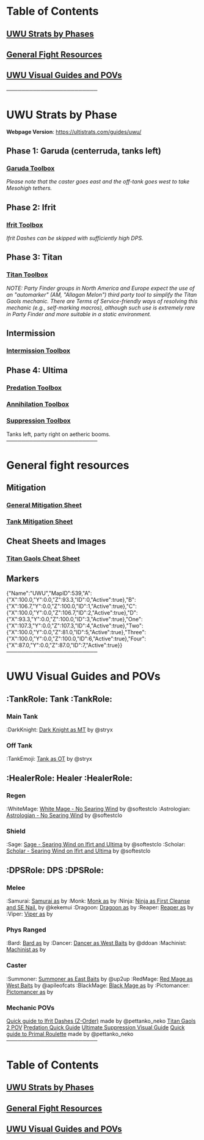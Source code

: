 # __Table of Contents__
## [UWU Strats by Phases](https://discord.com/channels/1172230157776466050/1249058081606991944/1249062035837161635)
## [General Fight Resources](https://discord.com/channels/1172230157776466050/1249058081606991944/1249062088341454859)
## [UWU Visual Guides and POVs](https://discord.com/channels/1172230157776466050/1249058081606991944/1249062186802745435)
──────────────────────── 
# UWU Strats by Phase
**Webpage Version**: https://ultistrats.com/guides/uwu/
## Phase 1: Garuda (centerruda, tanks left)
### [Garuda Toolbox](https://ff14.toolboxgaming.space/?id=359535529826261&preview=1)
*Please note that the caster goes east and the off-tank goes west to take Mesohigh tethers.*
## Phase 2: Ifrit
### [Ifrit Toolbox](https://ff14.toolboxgaming.space/?id=562530446784261&preview=1)
*Ifrit Dashes can be skipped with sufficiently high DPS.*
## Phase 3: Titan
### [Titan Toolbox](https://ff14.toolboxgaming.space/?id=463534803605261&preview=1)
*NOTE: Party Finder groups in North America and Europe expect the use of an "automarker" (AM, "Allagan Melon") third party tool to simplify the Titan Gaols mechanic. There are Terms of Service-friendly ways of resolving this mechanic (e.g., self-marking macros), although such use is extremely rare in Party Finder and more suitable in a static environment.*
## Intermission
### [Intermission Toolbox](https://ff14.toolboxgaming.space/?id=430631425646261&preview=1)
## Phase 4: Ultima
### [Predation Toolbox ](https://ff14.toolboxgaming.space/?id=530635345646261&preview=1)
### [Annihilation Toolbox ](https://ff14.toolboxgaming.space/?id=930637786646261&preview=1)
### [Suppression Toolbox ](https://ff14.toolboxgaming.space/?id=830635036646261&preview=1)
Tanks left, party right on aetheric booms.
────────────────────────
# __General fight resources__
## Mitigation
### [General Mitigation Sheet](https://docs.google.com/spreadsheets/d/1V-FXFOW8pj87DtqT4KpKSbu3AZYI4diSjH1F-FyNt_o/edit?usp=sharing)
### [Tank Mitigation Sheet](https://docs.google.com/spreadsheets/d/13dpeUEBHFpLxX38gjC8oh1xEB4F7xBECI9BvycJEsfk/edit#gid=831820397)
## Cheat Sheets and Images
### [Titan Gaols Cheat Sheet](https://github.com/naurffxiv/assets/blob/main/Toolbox%20Resources/UWU/TitanGaolsCheatSheet.png?raw=true)
## Markers
{"Name":"UWU","MapID":539,"A":{"X":100.0,"Y":0.0,"Z":93.3,"ID":0,"Active":true},"B":{"X":106.7,"Y":0.0,"Z":100.0,"ID":1,"Active":true},"C":{"X":100.0,"Y":0.0,"Z":106.7,"ID":2,"Active":true},"D":{"X":93.3,"Y":0.0,"Z":100.0,"ID":3,"Active":true},"One":{"X":107.3,"Y":0.0,"Z":107.3,"ID":4,"Active":true},"Two":{"X":100.0,"Y":0.0,"Z":81.0,"ID":5,"Active":true},"Three":{"X":100.0,"Y":0.0,"Z":100.0,"ID":6,"Active":true},"Four":{"X":87.0,"Y":0.0,"Z":87.0,"ID":7,"Active":true}}
────────────────────────
# __UWU Visual Guides and POVs__
## :TankRole:    **Tank**    :TankRole: 
### Main Tank
:DarkKnight: [Dark Knight as MT](<https://youtu.be/tbBEUF3ffeI?si=gP_lLznj9i2JdyM->) by @stryx 
### Off Tank
:TankEmoji: [Tank as OT](<>) by @stryx 
## :HealerRole:    **Healer**    :HealerRole: 
### Regen
:WhiteMage: [White Mage - No Searing Wind](<https://www.twitch.tv/videos/2153617369>) by @softestclo 
:Astrologian: [Astrologian - No Searing Wind](<https://www.twitch.tv/videos/2153690827>) by @softestclo 
### Shield
:Sage: [Sage - Searing Wind on Ifirt and Ultima](<https://www.twitch.tv/videos/2153686831>) by @softestclo 
:Scholar: [Scholar - Searing Wind on Ifirt and Ultima](<https://www.twitch.tv/videos/2153692504>) by @softestclo 
## :DPSRole:    **DPS**    :DPSRole: 
###  Melee
:Samurai: [Samurai as](<>) by 
:Monk: [Monk as](<>) by 
:Ninja: [Ninja as First Cleanse and SE Nail.](<https://www.youtube.com/watch?v=XtDHObmvBy4>) by @kekemui 
:Dragoon: [Dragoon as](<>) by 
:Reaper: [Reaper as](<>) by 
:Viper: [Viper as](<>) by 
### Phys Ranged
:Bard: [Bard as](<>) by
:Dancer: [Dancer as West Baits](<https://www.youtube.com/watch?v=CEUv-iv57H8>) by @ddoan 
:Machinist: [Machinist as](<>) by 
### Caster
:Summoner: [Summoner as East Baits](<https://www.youtube.com/watch?v=DS5HDRcJYaQ>) by @up2up
:RedMage: [Red Mage as West Baits](<https://youtu.be/D1sciQSLxZY?si=m4F_7tpStw-Qpy6X>) by @apileofcats 
:BlackMage: [Black Mage as](<>) by
:Pictomancer: [Pictomancer as](<>) by
### **Mechanic POVs**
[Quick guide to Ifrit Dashes (Z-Order)](https://youtu.be/pZ6FPoVkbRY?si=wXOGGFQVBa6zEGTs) made by @pettanko_neko 
[Titan Gaols 2 POV](<https://www.youtube.com/watch?v=vKtc2LnhOkw>)
[Predation Quick Guide](<https://www.youtube.com/watch?v=d08-CA5zS1c>)
[Ultimate Suppression Visual Guide](<https://www.youtube.com/watch?v=PSrbDnFtIJ0>)
[Quick guide to Primal Roulette](https://youtu.be/CHbzuXPIi-4?si=P9r20Rekz5nTotp1) made by @pettanko_neko 
────────────────────────
# __Table of Contents__
## [UWU Strats by Phases](https://discord.com/channels/1172230157776466050/1249058081606991944/1249062035837161635)
## [General Fight Resources](https://discord.com/channels/1172230157776466050/1249058081606991944/1249062088341454859)
## [UWU Visual Guides and POVs](https://discord.com/channels/1172230157776466050/1249058081606991944/1249062186802745435)